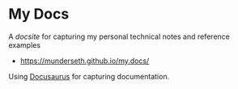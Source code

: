 # My Docs
A *docsite* for capturing my personal technical notes and reference examples

- https://munderseth.github.io/my.docs/

Using [Docusaurus](https://docusaurus.io/) for capturing documentation.



